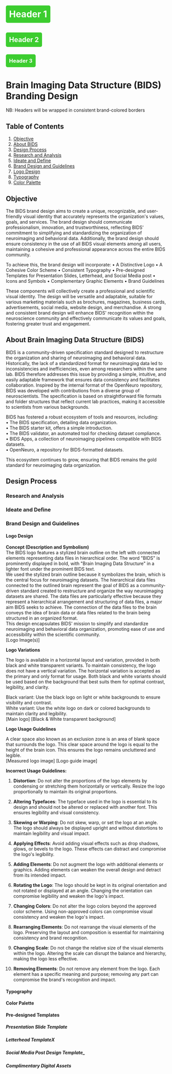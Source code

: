 <html>
<head>
<style>
.header-box {
    background-color: #3ccd2f; /* Box color */
    color: white; /* Text color inside the box */
    padding: 10px;
    border-radius: 5px;
    display: inline-block;
    width: auto;
}
</style>
</head>
<body>

# <div class="header-box">Header 1</div>

## <div class="header-box">Header 2</div>

### <div class="header-box">Header 3</div>

# Brain Imaging Data Structure (BIDS) Branding Design
NB: Headers will be wrapped in consistent brand-colored borders

## Table of Contents
1. [Objective](#Objective)
2. [About BIDS](#about-brain-imaging-data-structure-bids)
3. [Design Process](#design-process)
4. [Research and Analysis](#research-and-analysis)
5. [Ideate and Define](#ideate-define)
6. [Brand Design and Guidelines](#brand-design-and-guidelines)
7. [Logo Design](#logo-design)
8. [Typography](#typography)
9. [Color Palette](#color-palette)

## Objective
The BIDS brand design aims to create a unique, recognizable, and user-friendly visual identity that accurately represents the organization's values, goals, and services. The brand design should communicate professionalism, innovation, and trustworthiness, reflecting BIDS' commitment to simplifying and standardizing the organization of neuroimaging and behavioral data.
Additionally, the brand design should ensure consistency in the use of all BIDS visual elements among all users, maintaining a cohesive and professional appearance across the entire BIDS community.

To achieve this, the brand design will incorporate:
•	A Distinctive Logo
•	A Cohesive Color Scheme
•	Consistent Typography
•	Pre-designed Templates for Presentation Slides, Letterhead, and Social Media post
•	Icons and Symbols
•	Complementary Graphic Elements
•	Brand Guidelines

These components will collectively create a professional and scientific visual identity. The design will be versatile and adaptable, suitable for various marketing materials such as brochures, magazines, business cards, advertisements, social media, website design, and merchandise.
A strong and consistent brand design will enhance BIDS' recognition within the neuroscience community and effectively communicate its values and goals, fostering greater trust and engagement.

## About Brain Imaging Data Structure (BIDS)
BIDS is a community-driven specification standard designed to restructure the organization and sharing of neuroimaging and behavioral data. Historically, the lack of a standardized format for neuroimaging data led to inconsistencies and inefficiencies, even among researchers within the same lab. BIDS therefore addresses this issue by providing a simple, intuitive, and easily adaptable framework that ensures data consistency and facilitates collaboration.
Inspired by the internal format of the OpenNeuro repository, BIDS was developed with contributions from a diverse group of neuroscientists. The specification is based on straightforward file formats and folder structures that reflect current lab practices, making it accessible to scientists from various backgrounds.

BIDS has fostered a robust ecosystem of tools and resources, including: <br>
•	The BIDS specification, detailing data organization.<br>
•	The BIDS starter kit, offers a simple introduction.<br>
•	The BIDS validator, an automated tool for checking dataset compliance.<br>
•	BIDS Apps, a collection of neuroimaging pipelines compatible with BIDS datasets.<br>
•	OpenNeuro, a repository for BIDS-formatted datasets.

This ecosystem continues to grow, ensuring that BIDS remains the gold standard for neuroimaging data organization.

## Design Process

### Research and Analysis

### Ideate and Define

### Brand Design and Guidelines

#### Logo Design
**Concept (Description and Symbolism)** <br>
The BIDS logo features a stylized brain outline on the left with connected elements representing data files in hierarchical order. The word "BIDS" is prominently displayed in bold, with "Brain Imaging Data Structure" in a lighter font under the prominent BIDS text. <br>
We used the stylized brain outline because it symbolizes the brain, which is the central focus for neuroimaging datasets. The hierarchical data files connected to the outlined brain represent the goal of BIDS as a community-driven standard created to restructure and organize the way neuroimaging datasets are shared. The data files are particularly effective because they represent a hierarchical arrangement and structuring of data files, a major aim BIDS seeks to achieve. The connection of the data files to the brain conveys the idea of brain data or data files related to the brain being structured in an organized format. <br>
This design encapsulates BIDS' mission to simplify and standardize neuroimaging and behavioral data organization, promoting ease of use and accessibility within the scientific community. <br>
[Logo Image(s)]

**Logo Variations**

The logo is available in a horizontal layout and variation, provided in both black and white transparent variants. To maintain consistency, the logo does not have a vertical variation. The horizontal variation is accepted as the primary and only format for usage. Both black and white variants should be used based on the background that best suits them for optimal contrast, legibility, and clarity.

Black variant: Use the black logo on light or white backgrounds to ensure visibility and contrast. <br>
White variant: Use the white logo on dark or colored backgrounds to maintain clarity and legibility. <br>
[Main logo]
[Black & White transparent background]

**Logo Usage Guidelines**

A clear space also known as an exclusion zone is an area of blank space that surrounds the logo. This clear space around the logo is equal to the height of the brain icon. This ensures the logo remains uncluttered and legible. <br>
[Measured logo image] [Logo guide image]

**Incorrect Usage Guidelines:**

1. **Distortion**: Do not alter the proportions of the logo elements by condensing or stretching them horizontally or vertically. Resize the logo proportionally to maintain its original proportions.

2. **Altering Typefaces**: The typeface used in the logo is essential to its design and should not be altered or replaced with another font. This ensures legibility and visual consistency.

3. **Skewing or Warping**: Do not skew, warp, or set the logo at an angle. The logo should always be displayed upright and without distortions to maintain legibility and visual impact.

4. **Applying Effects**: Avoid adding visual effects such as drop shadows, glows, or bevels to the logo. These effects can distract and compromise the logo's legibility.

5. **Adding Elements**: Do not augment the logo with additional elements or graphics. Adding elements can weaken the overall design and detract from its intended impact.

6. **Rotating the Logo**: The logo should be kept in its original orientation and not rotated or displayed at an angle. Changing the orientation can compromise legibility and weaken the logo's impact.

7. **Changing Colors**: Do not alter the logo colors beyond the approved color scheme. Using non-approved colors can compromise visual consistency and weaken the logo's impact.

8. **Rearranging Elements**: Do not rearrange the visual elements of the logo. Preserving the layout and composition is essential for maintaining consistency and brand recognition.

9. **Changing Scale**: Do not change the relative size of the visual elements within the logo. Altering the scale can disrupt the balance and hierarchy, making the logo less effective.

10. **Removing Elements**: Do not remove any element from the logo. Each element has a specific meaning and purpose; removing any part can compromise the brand's recognition and impact.

#### Typography

#### Color Palette

#### Pre-designed Templates
##### Presentation Slide Template

##### Letterhead TemplateX

##### Social Media Post Design Template_

##### Complimentary Digital Assets



</body>
</html>
